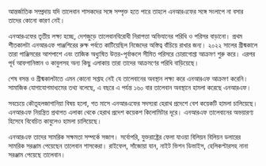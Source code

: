 আন্তর্জাতিক সম্প্রদায় যদি তালেবান শাসকদের সঙ্গে সম্পৃক্ত হতে পারে তাহলে এনআরএফের সঙ্গে সংলাপে না বসার তাদের কোনো কারণ নেই।

এনআরএফের তৃতীয় লক্ষ্য হচ্ছে, দেশজুড়ে তালেবানবিরোধী নিরাপত্তা অভিযানের পরিধি ও পরিসর বাড়ানো। প্রথম শীতকালটা এনআরএফ পাঞ্জশিরের রুক্ষ পর্বতে কাটিয়েছিল নিজেদের অস্তিত্ব বাঁচিয়ে রাখার জন্য। ২০২২ সালের গ্রীষ্মকালে তারা পাঞ্জিসরের আশপাশে এবং তাজিক অধ্যুষিত উত্তর-পূর্বাঞ্চলে সীমিত পরিসরে চোরাগোপ্তা আক্রমণ শুরু করে। এরপর পূর্ব আফগানিস্তান ও কাবুলসহ অন্য কিছু এলাকায় তারা তাদের আক্রমণের পরিধি বাড়িয়েছে।

শেষ বসন্ত ও গ্রীষ্মকালটাতে এমন কোনো সপ্তাহ নেই যে তালেবানের অবস্থান লক্ষ্য করে এনআরএফ আক্রমণ করেনি। সামাজিক যোগাযোগমাধ্যমের তথ্য বলেছে, এ বছরে এ পর্যন্ত ১৬০ বার তালেবান অবস্থানে হামলা করেছে এনআরএফ।

সবচেয়ে কৌতূহলজাগানিয়া বিষয় হলো, গত মাসে এনআরএফের সদস্যরা হেরাথ প্রদেশে বেশ কয়েকটি হামলা চালিয়েছে। এনআরএফ নিয়ন্ত্রিত প্রথাগত এলাকা থেকে হেরাথ প্রদেশ কয়েকশ কিলোমিটার দূরে। এনআরএফ তালেবানের অভয়ারণ্য হিসেবে বিবেচিত কাবুলেও হামলা চালিয়েছে।

এনআরএফ তাদের সামরিক সক্ষমতা সম্পর্কে সজাগ। সর্বোপরি, যুক্তরাষ্ট্রের ফেলা যাওয়া বিলিয়ন বিলিয়ন ডলারের সামরিক সরঞ্জাম পেয়েছেন তালেবান শাসকেরা। রাইফেল, সাঁজোয়া যান, নাইট ভিশন ডিভাইস, হেলিকপ্টারসহ নানা সরঞ্জাম পেয়েছে তালেবান।
